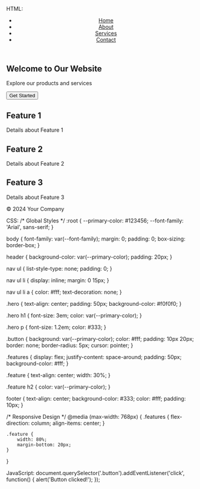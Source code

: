 HTML:
<!DOCTYPE html>
<html lang="en">
<head>
    <meta charset="UTF-8">
    <meta name="viewport" content="width=device-width, initial-scale=1.0">
    <title>Webpage Title</title>
    <link rel="stylesheet" href="css/styles.css">
</head>
<body>
    <header>
        <nav>
            <ul>
                <li><a href="#">Home</a></li>
                <li><a href="#">About</a></li>
                <li><a href="#">Services</a></li>
                <li><a href="#">Contact</a></li>
            </ul>
        </nav>
    </header>
    <main>
        <section class="hero">
            <h1>Welcome to Our Website</h1>
            <p>Explore our products and services</p>
            <button class="button">Get Started</button>
        </section>
        <section class="features">
            <div class="feature">
                <h2>Feature 1</h2>
                <p>Details about Feature 1</p>
            </div>
            <div class="feature">
                <h2>Feature 2</h2>
                <p>Details about Feature 2</p>
            </div>
            <div class="feature">
                <h2>Feature 3</h2>
                <p>Details about Feature 3</p>
            </div>
        </section>
    </main>
    <footer>
        <p>&copy; 2024 Your Company</p>
    </footer>
    <script src="js/script.js" defer></script>
</body>
</html>

CSS:
/* Global Styles */
:root {
    --primary-color: #123456;
    --font-family: 'Arial', sans-serif;
}

body {
    font-family: var(--font-family);
    margin: 0;
    padding: 0;
    box-sizing: border-box;
}

header {
    background-color: var(--primary-color);
    padding: 20px;
}

nav ul {
    list-style-type: none;
    padding: 0;
}

nav ul li {
    display: inline;
    margin: 0 15px;
}

nav ul li a {
    color: #fff;
    text-decoration: none;
}

.hero {
    text-align: center;
    padding: 50px;
    background-color: #f0f0f0;
}

.hero h1 {
    font-size: 3em;
    color: var(--primary-color);
}

.hero p {
    font-size: 1.2em;
    color: #333;
}

.button {
    background: var(--primary-color);
    color: #fff;
    padding: 10px 20px;
    border: none;
    border-radius: 5px;
    cursor: pointer;
}

.features {
    display: flex;
    justify-content: space-around;
    padding: 50px;
    background-color: #fff;
}

.feature {
    text-align: center;
    width: 30%;
}

.feature h2 {
    color: var(--primary-color);
}

footer {
    text-align: center;
    background-color: #333;
    color: #fff;
    padding: 10px;
}

/* Responsive Design */
@media (max-width: 768px) {
    .features {
        flex-direction: column;
        align-items: center;
    }
    
    .feature {
        width: 80%;
        margin-bottom: 20px;
    }
}

JavaScript:
document.querySelector('.button').addEventListener('click', function() {
    alert('Button clicked!');
});
